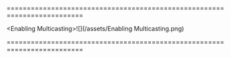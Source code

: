 =========================================================================

&lt;Enabling Multicasting&gt;![](/assets/Enabling Multicasting.png)





=========================================================================

